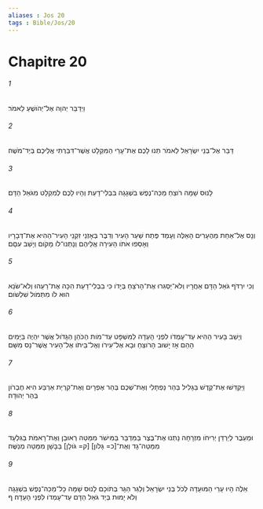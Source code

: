 ```yaml
---
aliases : Jos 20
tags : Bible/Jos/20
---
```


# Chapitre 20

###### 1
וַיְדַבֵּר יְהוָה אֶל־יְהֹושֻׁעַ לֵאמֹר׃
###### 2
דַּבֵּר אֶל־בְּנֵי יִשְׂרָאֵל לֵאמֹר תְּנוּ לָכֶם אֶת־עָרֵי הַמִּקְלָט אֲשֶׁר־דִּבַּרְתִּי אֲלֵיכֶם בְּיַד־מֹשֶׁה׃
###### 3
לָנוּס שָׁמָּה רֹוצֵחַ מַכֵּה־נֶפֶשׁ בִּשְׁגָגָה בִּבְלִי־דָעַת וְהָיוּ לָכֶם לְמִקְלָט מִגֹּאֵל הַדָּם׃
###### 4
וְנָס אֶל־אַחַת מֵהֶעָרִים הָאֵלֶּה וְעָמַד פֶּתַח שַׁעַר הָעִיר וְדִבֶּר בְּאָזְנֵי זִקְנֵי הָעִיר־הַהִיא אֶת־דְּבָרָיו וְאָסְפוּ אֹתֹו הָעִירָה אֲלֵיהֶם וְנָתְנוּ־לֹו מָקֹום וְיָשַׁב עִםָּם׃
###### 5
וְכִי יִרְדֹּף גֹּאֵל הַדָּם אַחֲרָיו וְלֹא־יַסְגִּרוּ אֶת־הָרֹצֵחַ בְּיָדֹו כִּי בִבְלִי־דַעַת הִכָּה אֶת־רֵעֵהוּ וְלֹא־שֹׂנֵא הוּא לֹו מִתְּמֹול שִׁלְשֹׁום׃
###### 6
וְיָשַׁב בָּעִיר הַהִיא עַד־עָמְדֹו לִפְנֵי הָעֵדָה לַמִּשְׁפָּט עַד־מֹות הַכֹּהֵן הַגָּדֹול אֲשֶׁר יִהְיֶה בַּיָּמִים הָהֵם אָז יָשׁוּב הָרֹוצֵחַ וּבָא אֶל־עִירֹו וְאֶל־בֵּיתֹו אֶל־הָעִיר אֲשֶׁר־נָס מִשָּׁם׃
###### 7
וַיַּקְדִּשׁוּ אֶת־קֶדֶשׁ בַּגָּלִיל בְּהַר נַפְתָּלִי וְאֶת־שְׁכֶם בְּהַר אֶפְרָיִם וְאֶת־קִרְיַת אַרְבַּע הִיא חֶבְרֹון בְּהַר יְהוּדָה׃
###### 8
וּמֵעֵבֶר לְיַרְדֵּן יְרִיחֹו מִזְרָחָה נָתְנוּ אֶת־בֶּצֶר בַּמִּדְבָּר בַּמִּישֹׁר מִמַּטֵּה רְאוּבֵן וְאֶת־רָאמֹת בַּגִּלְעָד מִמַּטֵּה־גָד וְאֶת־[כ= גָּלֹון] [ק= גֹּולָן] בַּבָּשָׁן מִמַּטֵּה מְנַשֶּׁה׃
###### 9
אֵלֶּה הָיוּ עָרֵי הַמּוּעָדָה לְכֹל בְּנֵי יִשְׂרָאֵל וְלַגֵּר הַגָּר בְּתֹוכָם לָנוּס שָׁמָּה כָּל־מַכֵּה־נֶפֶשׁ בִּשְׁגָגָה וְלֹא יָמוּת בְּיַד גֹּאֵל הַדָּם עַד־עָמְדֹו לִפְנֵי הָעֵדָה׃ ף
